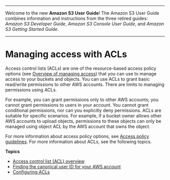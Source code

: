 --------

Welcome to the new **Amazon S3 User Guide**\! The Amazon S3 User Guide combines information and instructions from the three retired guides: *Amazon S3 Developer Guide*, *Amazon S3 Console User Guide*, and *Amazon S3 Getting Started Guide*\.

--------

# Managing access with ACLs<a name="acl-overview"></a>

 Access control lists \(ACLs\) are one of the resource\-based access policy options \(see [Overview of managing access](access-control-overview.md)\) that you can use to manage access to your buckets and objects\. You can use ACLs to grant basic read/write permissions to other AWS accounts\. There are limits to managing permissions using ACLs\.

For example, you can grant permissions only to other AWS accounts; you cannot grant permissions to users in your account\. You cannot grant conditional permissions, nor can you explicitly deny permissions\. ACLs are suitable for specific scenarios\. For example, if a bucket owner allows other AWS accounts to upload objects, permissions to these objects can only be managed using object ACL by the AWS account that owns the object\.

For more information about access policy options, see [Access policy guidelines](access-policy-alternatives-guidelines.md)\. For more information about ACLs, see the following topics\.

**Topics**
+ [Access control list \(ACL\) overview](acl_overview.md)
+ [Finding the canonical user ID for your AWS account](finding-canonical-user-id.md)
+ [Configuring ACLs](managing-acls.md)